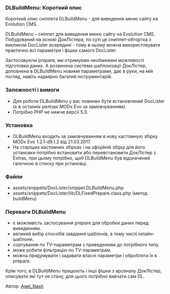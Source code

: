 
<meta http-equiv="Content-Type" content="text/html; charset=utf-8">
<h3>DLBuildMenu: Короткий опис </h3> 
Короткий опис cніппета DLBuildMenu - для виведення меню сайту на Evolution CMS.	
<br>
<p>DLBuildMenu – сніппет для виведення меню сайту на Evolution CMS. Побудований на основі ДокЛістера, по суті це сниппет-обгортка з викликом DocLister всередині - тому в ньому можна використовувати практично всі параметри і фішки самого DocLister.</p>
<p>Застосовуючи prepare, ми отримуємо необмежені можливості підготовки даних. А розвинена система шаблонізаціі ДокЛістер, доповнена в DLBuildMenu новими параметрами, дає в руки, на мій погляд, навіть надмірно багатий інструментарій.</p>
<h3>Залежності і вимоги</h3>
<ul>
	<li>Для роботи DLBuildMenu у вас повинен бути встановлений DocLister (є в останніх релізах MODx Evo за замовчуванням).</li>
	<li>Потрібно PHP не нижче версії 5.3.</li>
</ul>
<h3>Установка</h3>
<ul>
	<li>DLBuildMenu входить за замовчуванням в нову кастомную збірку MODx Evo 1.2.1-d9.1.2 від 21.03.2017.</li>
	<li>На старіших кастомних збірках і на офіційній збірці для його установки потрібно встановити або перевстановити ДокЛістер з Extras, при цьому потрібно, щоб DLBuildMenu був відзначений галочкою в списку при установці.</li>
</ul>
<h3>Файли</h3>
<ul>
	<li>assets/snippets/DocLister/snippet.DLBuildMenu.php</li>
	<li>assets/snippets/DocLister/lib/DLFixedPrepare.class.php (метод <span>buildMenu)</li>
</ul>
<h3>Переваги DLBuildMenu</h3>
<ul>
	<li>є можливість застосування prepare для обробки даних перед виведенням.</li>
	<li>великий вибір способів завдання шаблонів, в тому числі інлайн-шаблони.</li>
	<li>сортування по TV-параметрам з приведенням до потрібного типу.</li>
	<li>може робити фільтрацію по TV-параметрам.</li>
	<li>можна придумувати і задавати власні параметри і обробляти їх в prepare.</li>
</ul>
<p>Крім того, в DLBuildMenu працюють і інші фішки з арсеналу ДокЛістер, описувати які тут не стану, для цього потрібно вивчати сам DL.</p>
<p>Автор: <i class="fa fa-github fa-lg text-primary"></i> <a href="https://github.com/AgelxNash" rel="nofollow" target="_blank">Agel_Nash</a></p>
